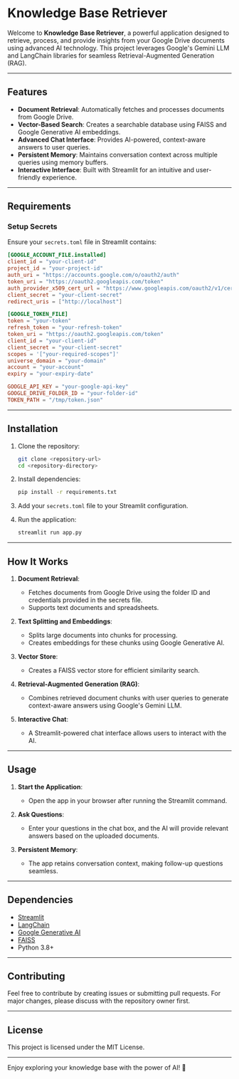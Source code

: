 # Knowledge Base Retriever

Welcome to **Knowledge Base Retriever**, a powerful application designed to retrieve, process, and provide insights from your Google Drive documents using advanced AI technology. This project leverages Google's Gemini LLM and LangChain libraries for seamless Retrieval-Augmented Generation (RAG). 

---

## Features
- **Document Retrieval**: Automatically fetches and processes documents from Google Drive.
- **Vector-Based Search**: Creates a searchable database using FAISS and Google Generative AI embeddings.
- **Advanced Chat Interface**: Provides AI-powered, context-aware answers to user queries.
- **Persistent Memory**: Maintains conversation context across multiple queries using memory buffers.
- **Interactive Interface**: Built with Streamlit for an intuitive and user-friendly experience.

---

## Requirements

### Setup Secrets
Ensure your `secrets.toml` file in Streamlit contains:
```toml
[GOOGLE_ACCOUNT_FILE.installed]
client_id = "your-client-id"
project_id = "your-project-id"
auth_uri = "https://accounts.google.com/o/oauth2/auth"
token_uri = "https://oauth2.googleapis.com/token"
auth_provider_x509_cert_url = "https://www.googleapis.com/oauth2/v1/certs"
client_secret = "your-client-secret"
redirect_uris = ["http://localhost"]

[GOOGLE_TOKEN_FILE]
token = "your-token"
refresh_token = "your-refresh-token"
token_uri = "https://oauth2.googleapis.com/token"
client_id = "your-client-id"
client_secret = "your-client-secret"
scopes = '["your-required-scopes"]'
universe_domain = "your-domain"
account = "your-account"
expiry = "your-expiry-date"

GOOGLE_API_KEY = "your-google-api-key"
GOOGLE_DRIVE_FOLDER_ID = "your-folder-id"
TOKEN_PATH = "/tmp/token.json"
```

---

## Installation

1. Clone the repository:
   ```bash
   git clone <repository-url>
   cd <repository-directory>
   ```

2. Install dependencies:
   ```bash
   pip install -r requirements.txt
   ```

3. Add your `secrets.toml` file to your Streamlit configuration.

4. Run the application:
   ```bash
   streamlit run app.py
   ```

---

## How It Works

1. **Document Retrieval**:
   - Fetches documents from Google Drive using the folder ID and credentials provided in the secrets file.
   - Supports text documents and spreadsheets.

2. **Text Splitting and Embeddings**:
   - Splits large documents into chunks for processing.
   - Creates embeddings for these chunks using Google Generative AI.

3. **Vector Store**:
   - Creates a FAISS vector store for efficient similarity search.

4. **Retrieval-Augmented Generation (RAG)**:
   - Combines retrieved document chunks with user queries to generate context-aware answers using Google's Gemini LLM.

5. **Interactive Chat**:
   - A Streamlit-powered chat interface allows users to interact with the AI.

---

## Usage

1. **Start the Application**:
   - Open the app in your browser after running the Streamlit command.

2. **Ask Questions**:
   - Enter your questions in the chat box, and the AI will provide relevant answers based on the uploaded documents.

3. **Persistent Memory**:
   - The app retains conversation context, making follow-up questions seamless.

---

## Dependencies

- [Streamlit](https://streamlit.io/)
- [LangChain](https://github.com/hwchase17/langchain)
- [Google Generative AI](https://cloud.google.com/generative-ai)
- [FAISS](https://github.com/facebookresearch/faiss)
- Python 3.8+

---

## Contributing
Feel free to contribute by creating issues or submitting pull requests. For major changes, please discuss with the repository owner first.

---

## License
This project is licensed under the MIT License.

---

Enjoy exploring your knowledge base with the power of AI! 🎉
